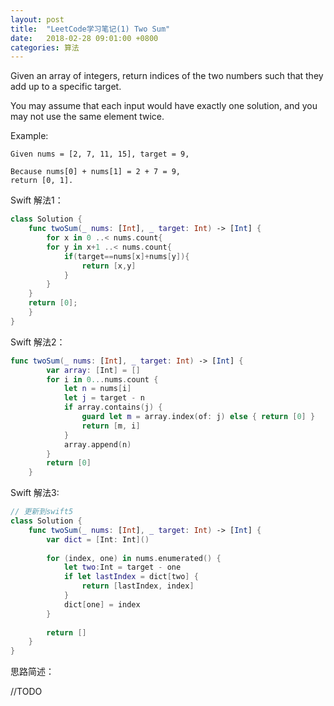 ```yaml
---
layout: post
title:  "LeetCode学习笔记(1) Two Sum"
date:   2018-02-28 09:01:00 +0800
categories: 算法
---
```


Given an array of integers, return indices of the two numbers such that they add up to a specific target.

You may assume that each input would have exactly one solution, and you may not use the same element twice.

Example:

```
Given nums = [2, 7, 11, 15], target = 9,

Because nums[0] + nums[1] = 2 + 7 = 9,
return [0, 1].
```

Swift 解法1：

```swift
class Solution {
    func twoSum(_ nums: [Int], _ target: Int) -> [Int] {
        for x in 0 ..< nums.count{
        for y in x+1 ..< nums.count{
            if(target==nums[x]+nums[y]){
                return [x,y]
            }
        }
    }
    return [0];
    }
}
```

Swift 解法2：

```swift
func twoSum(_ nums: [Int], _ target: Int) -> [Int] {
        var array: [Int] = []
        for i in 0...nums.count {
            let n = nums[i]
            let j = target - n
            if array.contains(j) {
                guard let m = array.index(of: j) else { return [0] }
                return [m, i]
            }
            array.append(n)
        }
        return [0]
    }
```

Swift 解法3:
```swift
// 更新到swift5
class Solution {
    func twoSum(_ nums: [Int], _ target: Int) -> [Int] {
        var dict = [Int: Int]()
        
        for (index, one) in nums.enumerated() {
            let two:Int = target - one
            if let lastIndex = dict[two] {
                return [lastIndex, index]
            }
            dict[one] = index
        }
        
        return []
    }
}
```

思路简述：

//TODO
